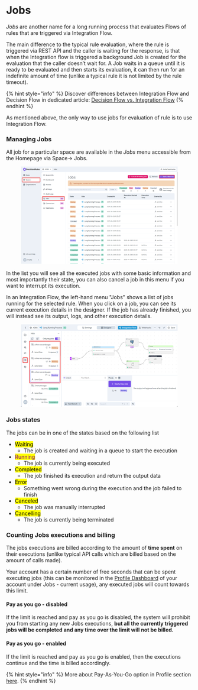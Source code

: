 # Jobs

_Jobs_ are another name for a long running process that evaluates Flows of rules that are triggered via Integration Flow.

The main difference to the typical rule evaluation, where the rule is triggered via REST API and the caller is waiting for the response, is that when the Integration flow is triggered a background Job is created for the evaluation that the caller doesn’t wait for. A Job waits in a queue until it is ready to be evaluated and then starts its evaluation, it can then run for an indefinite amount of time (unlike a typical rule it is not limited by the rule timeout).

{% hint style="info" %}
Discover differences between Integration Flow and Decision Flow in dedicated article: [Decision Flow vs. Integration Flow](../rules/flow/decision-flow-vs.-integration-flow.md)
{% endhint %}

As mentioned above, the only way to use jobs for evaluation of rule is to use Integration Flow.

### Managing Jobs

All job for a particular space are available in the _Jobs_ menu accessible from the Homepage via Space-> Jobs.

<figure><img src="../.gitbook/assets/jobs_page.png" alt=""><figcaption></figcaption></figure>

In the list you will see all the executed jobs with some basic information and most importantly their state, you can also cancel a job in this menu if you want to interrupt its execution.

In an Integration Flow, the left-hand menu "Jobs" shows a list of jobs running for the selected rule. When you click on a job, you can see its current execution details in the designer. If the job has already finished, you will instead see its output, logs, and other execution details.

<figure><img src="../.gitbook/assets/jobs_in_flow.png" alt=""><figcaption></figcaption></figure>

### Jobs states

The jobs can be in one of the states based on the following list

* <mark style="color:$warning;">Waiting</mark>
  * The job is created and waiting in a queue to start the execution
* <mark style="color:purple;">Running</mark>
  * The job is currently being executed
* <mark style="color:$success;">Completed</mark>
  * The job finished its execution and return the output data
* <mark style="color:$danger;">Error</mark>
  * Something went wrong during the execution and the job failed to finish
* <mark style="color:$info;">Canceled</mark>
  * The job was manually interrupted
* <mark style="color:$primary;">Cancelling</mark>
  * The job is currently being terminated

### Counting Jobs executions and billing

The jobs executions are billed according to the amount of **time spent** on their executions (unlike typical API calls which are billed based on the amount of calls made).

Your account has a certain number of free seconds that can be spent executing jobs (this can be monitored in the [Profile Dashboard](../profile/dashboard.md) of your account under Jobs - current usage), any executed jobs will count towards this limit.

#### Pay as you go - disabled

If the limit is reached and pay as you go is disabled, the system will prohibit you from starting any new Jobs executions, **but all the currently triggered jobs will be completed and any time over the limit will not be billed.**

#### Pay as you go - enabled

If the limit is reached and pay as you go is enabled, then the executions continue and the time is billed accordingly.

{% hint style="info" %}
More about Pay-As-You-Go option in Profile section [here](../profile/pay-as-you-go.md).
{% endhint %}
